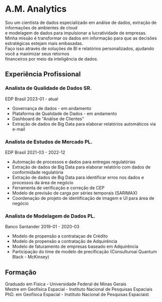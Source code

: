 # A.M. Analytics

Sou um cientista de dados especializado em análise de dados, extração de informações de ambientes de cloud \
e modelagem de dados para impulsionar a lucratividade de empresas. \
Minha missão é transformar os dados em informação para que as decisões estratégicas estejam mais embasadas.\
Faço isso através de soluções de BI e relatórios personalizados, ajudando você a maximizar seus retornos \
financeiros por meio da inteligência de dados.

## Experiência Profissional
### **Analista de Qualidade de Dados SR.**
EDP Brasil 2023-01 - atual

- Governança de dados - em andamento
- Plataforma de Qualidade de Dados - em andamento
- Dashboard de "Análise de Clientes"
- Extração de dados de Big Data para elaborar relatórios automáticos via e-mail


### **Analista de Estudos de Mercado PL.**
EDP Brasil 2021-03 - 2022-12

- Automação de processos e dados para entregas regulatórias
- Extração de dados de Big Data para elaborar relatório com dados de  conformidade regulatória
- Extração de dados de Big Data para identificar erros nos dados e processos da área de negócio
- Ferramenta de verificação e correção de CEP
- Modelo de previsão de carga por séries temporais (SARIMAX)
- Coordenação de projeto de identificação de imagem e UI para área de negócio


### **Analista de Modelagem de Dados PL.**
Banco Santander 2019-01 - 2020-03

- Modelo de propensão a contrataçao de Crédito
- Modelo de propensão a contratação de Adquirência
- Modelo de faturamento de empresas baseado em Adquirência
- Participação do time de modelo de precificação (Consulturoai Quantum Black - McKinsey)


## Formação
Graduado em Física - Universidade Federal de Minas Gerais\
Mestre em Geofísica Espacial - Instituto Nacional de Pesquisas Espaciais\
PhD. em Geofísica Espacial - Instituto Nacional de Pesquisas Espaciais\
